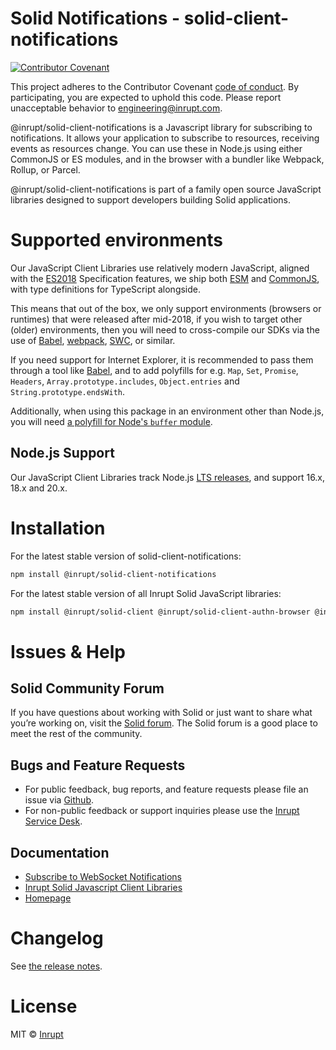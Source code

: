 # Solid Notifications - solid-client-notifications

[![Contributor
Covenant](https://img.shields.io/badge/Contributor%20Covenant-2.1-4baaaa.svg)](CODE-OF-CONDUCT.md)

This project adheres to the Contributor Covenant [code of
conduct](CODE-OF-CONDUCT.md). By participating, you are expected to uphold this
code. Please report unacceptable behavior to
[engineering@inrupt.com](mailto:engineering@inrupt.com).

@inrupt/solid-client-notifications is a Javascript library for subscribing to
notifications. It allows your application to subscribe to resources, receiving
events as resources change. You can use these in Node.js using either CommonJS
or ES modules, and in the browser with a bundler like Webpack, Rollup, or
Parcel.

@inrupt/solid-client-notifications is part of a family open source JavaScript
libraries designed to support developers building Solid applications.

# Supported environments

Our JavaScript Client Libraries use relatively modern JavaScript, aligned with
the [ES2018](https://262.ecma-international.org/9.0/) Specification features, we
ship both [ESM](https://nodejs.org/docs/latest-v16.x/api/esm.html) and
[CommonJS](https://nodejs.org/docs/latest-v16.x/api/modules.html), with type
definitions for TypeScript alongside.

This means that out of the box, we only support environments (browsers or
runtimes) that were released after mid-2018, if you wish to target other (older)
environments, then you will need to cross-compile our SDKs via the use of
[Babel](https://babeljs.io), [webpack](https://webpack.js.org/),
[SWC](https://swc.rs/), or similar.

If you need support for Internet Explorer, it is recommended to pass them
through a tool like [Babel](https://babeljs.io), and to add polyfills for e.g.
`Map`, `Set`, `Promise`, `Headers`, `Array.prototype.includes`, `Object.entries`
and `String.prototype.endsWith`.

Additionally, when using this package in an environment other than Node.js, you
will need [a polyfill for Node's `buffer`
module](https://www.npmjs.com/package/buffer).

## Node.js Support

Our JavaScript Client Libraries track Node.js [LTS
releases](https://nodejs.org/en/about/releases/), and support 16.x, 18.x and 20.x.

# Installation

For the latest stable version of solid-client-notifications:

```bash
npm install @inrupt/solid-client-notifications
```

For the latest stable version of all Inrupt Solid JavaScript libraries:

```bash
npm install @inrupt/solid-client @inrupt/solid-client-authn-browser @inrupt/vocab-common-rdf @inrupt/solid-client-notifications
```

# Issues & Help

## Solid Community Forum

If you have questions about working with Solid or just want to share what you’re
working on, visit the [Solid forum](https://forum.solidproject.org/). The Solid
forum is a good place to meet the rest of the community.

## Bugs and Feature Requests

- For public feedback, bug reports, and feature requests please file an issue
  via [Github](https://github.com/inrupt/solid-client-notifications-js/issues/).
- For non-public feedback or support inquiries please use the [Inrupt Service
  Desk](https://inrupt.atlassian.net/servicedesk).

## Documentation

- [Subscribe to WebSocket
  Notifications](https://docs.inrupt.com/developer-tools/javascript/client-libraries/tutorial/subscribe-to-notifications/)
- [Inrupt Solid Javascript Client
  Libraries](https://docs.inrupt.com/developer-tools/javascript/client-libraries/)
- [Homepage](https://docs.inrupt.com/)

# Changelog

See [the release
notes](https://github.com/inrupt/solid-client-notifications-js/blob/main/CHANGELOG.md).

# License

MIT © [Inrupt](https://inrupt.com)
